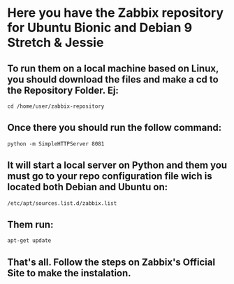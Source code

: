 # Here you have the Zabbix repository for Ubuntu Bionic and Debian 9 Stretch & Jessie
## To run them on a local machine based on Linux, you should download the files and make a cd to the Repository Folder. Ej:

    cd /home/user/zabbix-repository
  
## Once there you should run the follow command:

    python -m SimpleHTTPServer 8081
  
## It will start a local server on Python and them you must go to your repo configuration file wich is located both Debian and Ubuntu on:
  
    /etc/apt/sources.list.d/zabbix.list
    
## Them run:
    
    apt-get update
    
## That's all. Follow the steps on Zabbix's Official Site to make the instalation.
